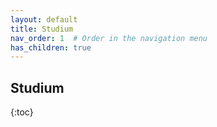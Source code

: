 ```yaml
---
layout: default
title: Studium
nav_order: 1  # Order in the navigation menu
has_children: true
---
```


## Studium

{:toc}